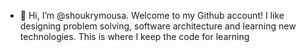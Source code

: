 - 👋 Hi, I’m @shoukrymousa. Welcome to my Github account! 
I like designing problem solving, software architecture and learning new technologies. 
This is where I keep the code for learning

<!---
shoukrymousa/shoukrymousa is a ✨ special ✨ repository because its `README.md` (this file) appears on your GitHub profile.
You can click the Preview link to take a look at your changes.
--->
